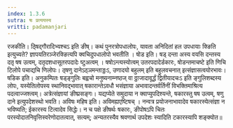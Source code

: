 ```yaml
---
index: 1.3.6
sutra: षः प्रत्ययस्य
vritti: padamanjari
---
```


 रजकीति। ठ्षिद्गौरादिभ्यश्चऽ इति ङीष्। कथं पुनरत्रोपधालोपः, यावता अनिदितां हल उपधायाः क्ङिति इत्युच्यते? ज्ञापयतिरञ्जेरक्ङित्यपि क्वचिदुपधालोपो भवतीति । षोड इति। षड् दन्ता अस्य वयसि दन्तस्य दतृ षष उत्वम्, दतृदशधासूतरपदादेः ष्टुअत्वम् । षषोऽन्त्यस्योत्वम् उतरपदादेर्डकारः, षोडन्तमाचष्टे इति णिचि टिलोपे पचाद्यचि णिलोपः। ठ्षणु दानेऽठ्ञमन्ताड्डःऽ, उणादयो बहुलम् इति बहुलवचनात् इत्संज्ञासत्वयोरभावः। षडिक इति। अनुकम्पितः षड्ङ्गुलिः बह्वचो मनुष्यनाम्नष्ठज् वा ठ्ठाजादावूर्द्धं द्वितीयादचःऽ इति ङ्गुलिशब्दस्य लोपः, यस्येतिलोपस्य स्थानिवद्भावात् षकारान्तेऽवधौ भसंज्ञाया अभावादन्तर्वर्तिनीं विभक्तिमाश्रित्य पदत्वाज्जश्त्वम्। अत्रेत्संज्ञायां ङीष्प्रसङ्गः। यद्यप्येते समुदाया न क्वाप्युपदिश्यन्ते, षकारस्तु षष उत्वम्, षणु दाने इत्युपदेशस्थो भवति। अविषः महिष इति। अविमह्यएष्टिषच् । नन्वत्र प्रयोजनाभावादेव षकारस्येत्संज्ञा न भविष्यति; ईकारस्य टित्वादेव सिद्धेः। न च पक्षे ङीषर्थः षकारः, ङीपोषऽपि चितः परस्योदातनिवृत्तिस्वरेणोदातत्वात्, सत्यम्; अन्यतरस्यैव श्रवणार्थ उपदेशः स्यादिति टकारस्यापि शङ्क्योत॥